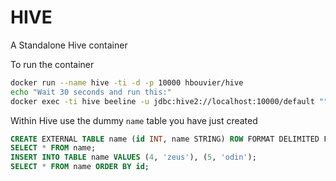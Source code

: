 # HIVE

A Standalone Hive container

To run the container

```bash
docker run --name hive -ti -d -p 10000 hbouvier/hive
echo "Wait 30 seconds and run this:"
docker exec -ti hive beeline -u jdbc:hive2://localhost:10000/default "" "" ""
```

Within Hive use the dummy `name` table you have just created

```sql
CREATE EXTERNAL TABLE name (id INT, name STRING) ROW FORMAT DELIMITED FIELDS TERMINATED BY '\t' LOCATION '/app/samples/name';
SELECT * FROM name;
INSERT INTO TABLE name VALUES (4, 'zeus'), (5, 'odin');
SELECT * FROM name ORDER BY id;
